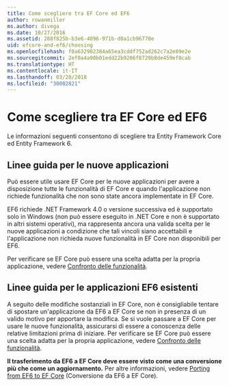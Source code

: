 ```yaml
---
title: Come scegliere tra EF Core ed EF6
author: rowanmiller
ms.author: divega
ms.date: 10/27/2016
ms.assetid: 288f825b-b3e6-4096-971b-d0a1cb96770e
uid: efcore-and-ef6/choosing
ms.openlocfilehash: f0a632902384a65ea3cddf752ad262c7a2e89e2e
ms.sourcegitcommit: 2ef0a4a90b01edd22b9206f8729b8de459ef8cab
ms.translationtype: HT
ms.contentlocale: it-IT
ms.lasthandoff: 03/20/2018
ms.locfileid: "30002821"
---
```

# <a name="ef-core-and-ef6-which-one-is-right-for-you"></a>Come scegliere tra EF Core ed EF6

Le informazioni seguenti consentono di scegliere tra Entity Framework Core ed Entity Framework 6.

## <a name="guidance-for-new-applications"></a>Linee guida per le nuove applicazioni

Può essere utile usare EF Core per le nuove applicazioni per avere a disposizione tutte le funzionalità di EF Core e quando l'applicazione non richiede funzionalità che non sono state ancora implementate in EF Core.

EF6 richiede .NET Framework 4.0 o versione successiva ed è supportato solo in Windows (non può essere eseguito in .NET Core e non è supportato in altri sistemi operativi), ma rappresenta ancora una valida scelta per le nuove applicazioni a condizione che tali vincoli siano accettabili e l'applicazione non richieda nuove funzionalità in EF Core non disponibili per EF6.

Per verificare se EF Core può essere una scelta adatta per la propria applicazione, vedere [Confronto delle funzionalità](features.md).

## <a name="guidance-for-existing-ef6-applications"></a>Linee guida per le applicazioni EF6 esistenti

A seguito delle modifiche sostanziali in EF Core, non è consigliabile tentare di spostare un'applicazione da EF6 a EF Core se non in presenza di un valido motivo per apportare la modifica. Se si vuole passare a EF Core per usare le nuove funzionalità, assicurarsi di essere a conoscenza delle relative limitazioni prima di iniziare. Per verificare se EF Core può essere una scelta adatta per la propria applicazione, vedere [Confronto delle funzionalità](features.md).

**Il trasferimento da EF6 a EF Core deve essere visto come una conversione più che come un aggiornamento.** Per altre informazioni, vedere [Porting from EF6 to EF Core](porting/index.md) (Conversione da EF6 a EF Core).
